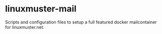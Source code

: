 # linuxmuster-mail

Scripts and configuration files to setup a full featured docker mailcontainer for linuxmuster.net.
